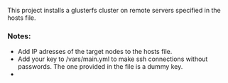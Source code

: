 This project installs a glusterfs cluster on remote servers specified in the hosts file.

### Notes:
* Add IP adresses of the target nodes to the hosts file. 
* Add your key to /vars/main.yml to make ssh connections without passwords. The one provided in the file is a dummy key.
* 
